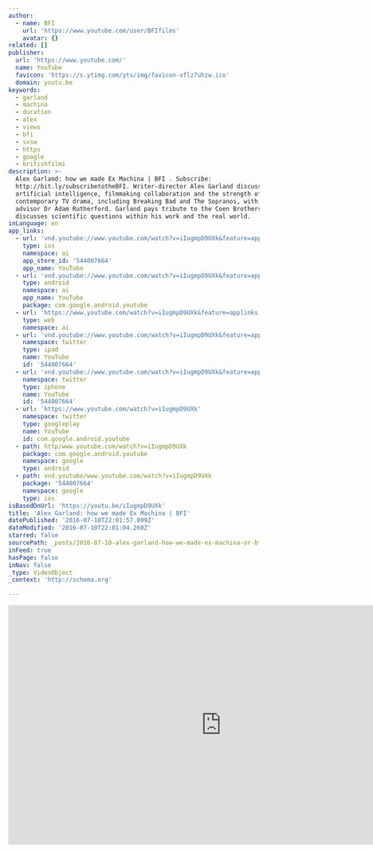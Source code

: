```yaml
---
author:
  - name: BFI
    url: 'https://www.youtube.com/user/BFIfilms'
    avatar: {}
related: []
publisher:
  url: 'https://www.youtube.com/'
  name: YouTube
  favicon: 'https://s.ytimg.com/yts/img/favicon-vflz7uhzw.ico'
  domain: youtu.be
keywords:
  - garland
  - machina
  - duration
  - alex
  - views
  - bfi
  - sxsw
  - https
  - google
  - britishfilmi
description: >-
  Alex Garland: how we made Ex Machina | BFI . Subscribe:
  http://bit.ly/subscribetotheBFI. Writer-director Alex Garland discusses
  artificial intelligence, filmmaking collaboration and the strength of
  contemporary TV drama, including Breaking Bad and The Sopranos, with science
  advisor Dr Adam Rutherford. Garland pays tribute to the Coen Brothers and
  discusses scientific questions within his work and the real world.
inLanguage: en
app_links:
  - url: 'vnd.youtube://www.youtube.com/watch?v=iIugmpD9UXk&feature=applinks'
    type: ios
    namespace: ai
    app_store_id: '544007664'
    app_name: YouTube
  - url: 'vnd.youtube://www.youtube.com/watch?v=iIugmpD9UXk&feature=applinks'
    type: android
    namespace: ai
    app_name: YouTube
    package: com.google.android.youtube
  - url: 'https://www.youtube.com/watch?v=iIugmpD9UXk&feature=applinks'
    type: web
    namespace: ai
  - url: 'vnd.youtube://www.youtube.com/watch?v=iIugmpD9UXk&feature=applinks'
    namespace: twitter
    type: ipad
    name: YouTube
    id: '544007664'
  - url: 'vnd.youtube://www.youtube.com/watch?v=iIugmpD9UXk&feature=applinks'
    namespace: twitter
    type: iphone
    name: YouTube
    id: '544007664'
  - url: 'https://www.youtube.com/watch?v=iIugmpD9UXk'
    namespace: twitter
    type: googleplay
    name: YouTube
    id: com.google.android.youtube
  - path: http/www.youtube.com/watch?v=iIugmpD9UXk
    package: com.google.android.youtube
    namespace: google
    type: android
  - path: vnd.youtube/www.youtube.com/watch?v=iIugmpD9UXk
    package: '544007664'
    namespace: google
    type: ios
isBasedOnUrl: 'https://youtu.be/iIugmpD9UXk'
title: 'Alex Garland: how we made Ex Machina | BFI'
datePublished: '2016-07-10T22:01:57.099Z'
dateModified: '2016-07-10T22:01:04.260Z'
starred: false
sourcePath: _posts/2016-07-10-alex-garland-how-we-made-ex-machina-or-bfi.md
inFeed: true
hasPage: false
inNav: false
_type: VideoObject
_context: 'http://schema.org'

---
```

<iframe src="https://cdn.embedly.com/widgets/media.html?src=https%3A%2F%2Fwww.youtube.com%2Fembed%2FiIugmpD9UXk%3Ffeature%3Doembed&amp;url=http%3A%2F%2Fwww.youtube.com%2Fwatch%3Fv%3DiIugmpD9UXk&amp;image=https%3A%2F%2Fi.ytimg.com%2Fvi%2FiIugmpD9UXk%2Fhqdefault.jpg&amp;key=b7d04c9b404c499eba89ee7072e1c4f7&amp;type=text%2Fhtml&amp;schema=youtube" width="854" height="480" scrolling="no" frameborder="0" allowfullscreen="" style=""></iframe>